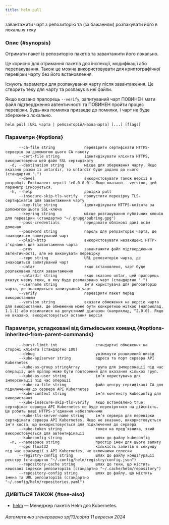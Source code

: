 ```yaml
---
title: helm pull
---
```

завантажити чарт з репозиторію та (за бажанням) розпакувати його в локальну теку

### Опис {#synopsis}

Отримати пакет із репозиторію пакетів та завантажити його локально.

Це корисно для отримання пакетів для інспекції, модифікації або перепакування. Також це можна використовувати для криптографічної перевірки чарту без його встановлення.

Існують параметри для розпакування чарту після завантаження. Це створить теку для чарту та розпакує в неї файли.

Якщо вказано прапорець `--verify`, запитуваний чарт ПОВИНЕН мати файл підтвердження автентичності та ПОВИНЕН пройти процес перевірки. Будь-яка помилка призведе до помилки, і чарт не буде збережено локально.

```shell
helm pull [URL чарта | репозиторій/назвачартa] [...] [flags]
```

### Параметри {#options}

```none
      --ca-file string             перевірити сертифікати HTTPS-серверів за допомогою цього CA пакету
      --cert-file string           ідентифікувати клієнта HTTPS, використовуючи цей файл SSL сертифікату
  -d, --destination string         місце для збереження чарту. Якщо вказано разом із untardir, то untardir буде додано до нього (стандартно ".")
      --devel                      використовувати також версії в розробці. Еквівалент версії '>0.0.0-0'. Якщо вказано --version, цей параметр ігнорується.
  -h, --help                       довідка pull
      --insecure-skip-tls-verify   пропустити перевірку TLS-сертифікатів для завантаження чарту
      --key-file string            ідентифікувати HTTPS-клієнта за допомогою цього SSL-ключа
      --keyring string             місце розташування публічних ключів для перевірки (стандартно "~/.gnupg/pubring.gpg")
      --pass-credentials           передавати облікові дані всім доменам
      --password string            пароль для репозиторію чарта, де знаходиться запитуваний чарт
      --plain-http                 використовувати незахищені HTTP-зʼєднання для завантаження чарта
      --prov                       завантажити файл підтвердження автентичності, але не виконувати перевірку
      --repo string                URL репозиторію чарта, де знаходиться запитуваний чарт
      --untar                      якщо встановлено, чарт буде розпаковано після завантаження
      --untardir string            якщо вказано untar, цей прапорець вказує назву теки, в яку буде розпаковано чарт (стандартно ".")
      --username string            імʼя користувача для репозиторію чарта, де знаходиться запитуваний чарт
      --verify                     перевірити пакет перед використанням
      --version string             вказати обмеження на версію чарта для використання. Це обмеження може бути конкретною міткою (наприклад, 1.1.1) або посилатися на допустимий діапазон (наприклад, ^2.0.0). Якщо не вказано, використовується остання версія
```

### Параметри, успадковані від батьківських команд {#options-inherited-from-parent-commands}

```none
      --burst-limit int                 стандартні обмеження на стороні клієнта (стандартно 100)
      --debug                           увімкнути розширений вивід
      --kube-apiserver string           адреса та порт сервера API Kubernetes
      --kube-as-group stringArray       група для імперсонації під час операції, цей прапор може бути повторений для вказання кількох груп.
      --kube-as-user string             імʼя користувача для імперсонації під час операції
      --kube-ca-file string             файл центру сертифікаці СА для підключення до сервера API Kubernetes
      --kube-context string             імʼя контексту kubeconfig для використання
      --kube-insecure-skip-tls-verify   якщо встановлено true, сертифікат сервера API Kubernetes не буде перевірятися на дійсність. Це робить ваші HTTPS-зʼєднання небезпечними
      --kube-tls-server-name string     імʼя сервера для перевірки сертифіката сервера API Kubernetes. Якщо не вказано, використовується імʼя хоста, що використовується для підключення до сервера
      --kube-token string               токен на предʼявника, який використовується для автентифікації
      --kubeconfig string               шлях до файлу kubeconfig
  -n, --namespace string                простір імен для цього запиту
      --qps float32                     кількість запитів в секунду під час взаємодії з API Kubernetes, не включаючи сплески
      --registry-config string          шлях до файлу конфігурації реєстру (стандартно "~/.config/helm/registry/config.json")
      --repository-cache string         шлях до теки, що містить кешовані індекси репозиторіїв (стандартно "~/.cache/helm/repository")
      --repository-config string        шлях до файлу, що містить імена та URL репозиторіїв (стандартно "~/.config/helm/repositories.yaml")
```

### ДИВІТЬСЯ ТАКОЖ {#see-also}

* [helm](/helm/helm.md) — Менеджер пакетів Helm для Kubernetes.

###### Автоматично згенеровано spf13/cobra 11 вересня 2024
